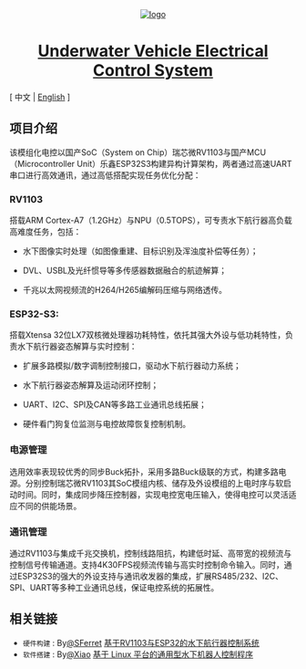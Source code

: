 <div align="center">
  <a href="https://github.com/JMU-Underwater/Underwater-Vehicle-Electrical-Control-System"><img src="./img/image.png" alt="logo"></a>
  <a href="https://github.com/JMU-Underwater/Underwater-Vehicle-Electrical-Control-System"><h1>Underwater Vehicle Electrical Control System</h1></a>
</div>

[ 中文 | [English](README_EN.md) ]

## 项目介绍

该模组化电控以国产SoC（System on Chip）瑞芯微RV1103与国产MCU（Microcontroller Unit）乐鑫ESP32S3构建异构计算架构，两者通过高速UART串口进行高效通讯，通过高低搭配实现任务优化分配：

### RV1103

搭载ARM Cortex-A7（1.2GHz）与NPU（0.5TOPS），可专责水下航行器高负载高难度任务，包括：

- 水下图像实时处理（如图像重建、目标识别及浑浊度补偿等任务）；

- DVL、USBL及光纤惯导等多传感器数据融合的航迹解算；

- 千兆以太网视频流的H264/H265编解码压缩与网络透传。

### ESP32-S3:

搭载Xtensa 32位LX7双核微处理器功耗特性，依托其强大外设与低功耗特性，负责水下航行器姿态解算与实时控制：

- 扩展多路模拟/数字调制控制接口，驱动水下航行器动力系统；

- 水下航行器姿态解算及运动闭环控制；

- UART、I2C、SPI及CAN等多路工业通讯总线拓展；

- 硬件看门狗复位监测与电控故障恢复控制机制。

### 电源管理

选用效率表现较优秀的同步Buck拓扑，采用多路Buck级联的方式，构建多路电源。分别控制瑞芯微RV1103其SoC模组内核、储存及外设模组的上电时序与软启动时间。同时，集成同步降压控制器，实现电控宽电压输入，使得电控可以灵活适应不同的供能场景。

### 通讯管理

通过RV1103与集成千兆交换机，控制线路阻抗，构建低时延、高带宽的视频流与控制信号传输通道。支持4K30FPS视频流传输与高实时控制命令输入。同时，通过ESP32S3的强大的外设支持与通讯收发器的集成，扩展RS485/232、I2C、SPI、UART等多种工业通讯总线，保证电控系统的拓展性。

## 相关链接

  - `硬件构建` : By[@SFerret](https://github.com/SFerret)  [基于RV1103与ESP32的水下航行器控制系统](https://github.com/JMU-Underwater/Underwater-Vehicle-Electrical-Control-System)
  - `软件搭建` : By[@Xiao](https://github.com/sfxfs)  [基于 Linux 平台的通用型水下机器人控制程序](https://github.com/JMU-Underwater/sub-navi)
